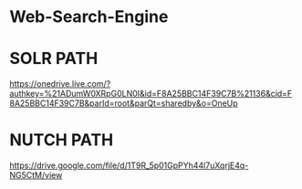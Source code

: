 # Web-Search-Engine

# SOLR PATH
https://onedrive.live.com/?authkey=%21ADumW0XRpG0LN0I&id=F8A25BBC14F39C7B%21136&cid=F8A25BBC14F39C7B&parId=root&parQt=sharedby&o=OneUp

# NUTCH PATH

https://drive.google.com/file/d/1T9R_5p01GpPYh44l7uXqrjE4q-NG5CtM/view

